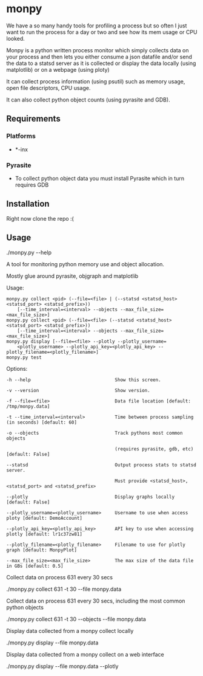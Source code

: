 monpy
===============

We have a so many handy tools for profiling a process but so often I just want to run the process for a day or two and see how its mem usage or CPU looked.

Monpy is a python written process monitor which simply collects data on your process and then lets you either consume a json datafile and/or send the data to a statsd server as it is collected or display the data locally (using matplotlib) or on a webpage (using ploty)

It can collect process information (using psutil) such as memory usage, open file descriptors, CPU usage.

It can also collect python object counts (using pyrasite and GDB).

Requirements
------------
### Platforms
- *-inx

### Pyrasite
- To collect python object data you must install Pyrasite which in turn requires GDB

Installation
------------
Right now clone the repo :(

Usage
-----
./monpy.py --help

A tool for monitoring python memory use and object allocation.

Mostly glue around pyrasite, objgraph and matplotlib

Usage:

    monpy.py collect <pid> (--file=<file> | (--statsd <statsd_host> <statsd_port> <statsd_prefix>))
        [--time_interval=<interval> --objects --max_file_size=<max_file_size>]
    monpy.py collect <pid> (--file=<file> (--statsd <statsd_host> <statsd_port> <statsd_prefix>))
        [--time_interval=<interval> --objects --max_file_size=<max_file_size>]
    monpy.py display [--file=<file> --plotly --plotly_username=
        <plotly_username> --plotly_api_key=<plotly_api_key> --plotly_filename=<plotly_filename>]
    monpy.py test

Options:

    -h --help                               Show this screen.

    -v --version                            Show version.

    -f --file=<file>                        Data file location [default: /tmp/monpy.data]

    -t --time_interval=<interval>           Time between process sampling (in seconds) [default: 60]

    -o --objects                            Track pythons most common objects 

                                            (requires pyrasite, gdb, etc) [default: False]

    --statsd                                Output process stats to statsd server.

                                            Must provide <statsd_host>, <statsd_port> and <statsd_prefix>

    --plotly                                Display graphs locally [default: False]

    --plotly_username=<plotly_username>     Username to use when access ploty [default: DemoAccount]

    --plotly_api_key=<plotly_api_key>       API key to use when accessing plotly [default: lr1c37zw81]

    --plotly_filename=<plotly_filename>     Filename to use for plotly graph [default: MonpyPlot]

    --max_file_size=<max_file_size>         The max size of the data file in GBs [default: 0.5]


Collect data on process 631 every 30 secs

./monpy.py collect 631 -t 30 --file monpy.data

Collect data on process 631 every 30 secs, including the most common python objects

./monpy.py collect 631 -t 30 --objects --file monpy.data

Display data collected from a monpy collect locally

./monpy.py display --file monpy.data

Display data collected from a monpy collect on a web interface

./monpy.py display --file monpy.data --plotly

